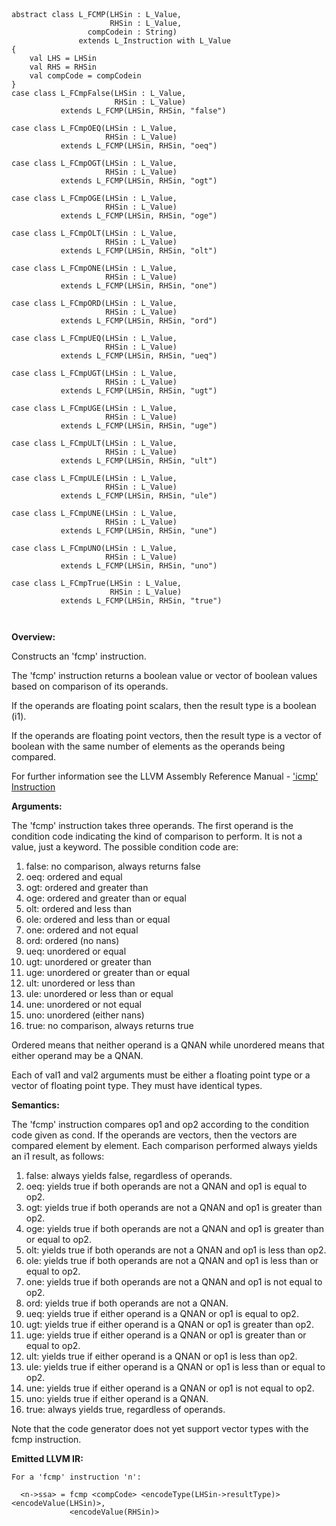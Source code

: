 
```



abstract class L_FCMP(LHSin : L_Value, 
                      RHSin : L_Value, 
                 compCodein : String) 
               extends L_Instruction with L_Value
{
    val LHS = LHSin
    val RHS = RHSin
    val compCode = compCodein
}	
case class L_FCmpFalse(LHSin : L_Value, 
                       RHSin : L_Value) 
           extends L_FCMP(LHSin, RHSin, "false")
    
case class L_FCmpOEQ(LHSin : L_Value, 
                     RHSin : L_Value) 
           extends L_FCMP(LHSin, RHSin, "oeq")
    
case class L_FCmpOGT(LHSin : L_Value, 
                     RHSin : L_Value) 
           extends L_FCMP(LHSin, RHSin, "ogt")
    
case class L_FCmpOGE(LHSin : L_Value, 
                     RHSin : L_Value) 
           extends L_FCMP(LHSin, RHSin, "oge")
    
case class L_FCmpOLT(LHSin : L_Value, 
                     RHSin : L_Value) 
           extends L_FCMP(LHSin, RHSin, "olt")
    
case class L_FCmpONE(LHSin : L_Value, 
                     RHSin : L_Value) 
           extends L_FCMP(LHSin, RHSin, "one")
    
case class L_FCmpORD(LHSin : L_Value, 
                     RHSin : L_Value) 
           extends L_FCMP(LHSin, RHSin, "ord")
    
case class L_FCmpUEQ(LHSin : L_Value, 
                     RHSin : L_Value) 
           extends L_FCMP(LHSin, RHSin, "ueq")
    
case class L_FCmpUGT(LHSin : L_Value, 
                     RHSin : L_Value) 
           extends L_FCMP(LHSin, RHSin, "ugt")
    
case class L_FCmpUGE(LHSin : L_Value, 
                     RHSin : L_Value) 
           extends L_FCMP(LHSin, RHSin, "uge")
    
case class L_FCmpULT(LHSin : L_Value, 
                     RHSin : L_Value) 
           extends L_FCMP(LHSin, RHSin, "ult")
    
case class L_FCmpULE(LHSin : L_Value, 
                     RHSin : L_Value) 
           extends L_FCMP(LHSin, RHSin, "ule")
    
case class L_FCmpUNE(LHSin : L_Value, 
                     RHSin : L_Value) 
           extends L_FCMP(LHSin, RHSin, "une")
    
case class L_FCmpUNO(LHSin : L_Value, 
                     RHSin : L_Value) 
           extends L_FCMP(LHSin, RHSin, "uno")
    
case class L_FCmpTrue(LHSin : L_Value, 
                      RHSin : L_Value) 
           extends L_FCMP(LHSin, RHSin, "true")



```

**Overview:**

Constructs an 'fcmp' instruction.

The 'fcmp' instruction returns a boolean value or vector of boolean values based on comparison of its operands.

If the operands are floating point scalars, then the result type is a boolean (i1).

If the operands are floating point vectors, then the result type is a vector of boolean with the same number of elements as the operands being compared.

For further information see the LLVM Assembly Reference Manual - ['icmp' Instruction](http://llvm.org/docs/LangRef.html#i_icmp)

**Arguments:**

The 'fcmp' instruction takes three operands. The first operand is the condition code indicating the kind of comparison to perform. It is not a value, just a keyword. The possible condition code are:

  1. false: no comparison, always returns false
  1. oeq: ordered and equal
  1. ogt: ordered and greater than
  1. oge: ordered and greater than or equal
  1. olt: ordered and less than
  1. ole: ordered and less than or equal
  1. one: ordered and not equal
  1. ord: ordered (no nans)
  1. ueq: unordered or equal
  1. ugt: unordered or greater than
  1. uge: unordered or greater than or equal
  1. ult: unordered or less than
  1. ule: unordered or less than or equal
  1. une: unordered or not equal
  1. uno: unordered (either nans)
  1. true: no comparison, always returns true

Ordered means that neither operand is a QNAN while unordered means that either operand may be a QNAN.

Each of val1 and val2 arguments must be either a floating point type or a vector of floating point type. They must have identical types.

**Semantics:**

The 'fcmp' instruction compares op1 and op2 according to the condition code given as cond. If the operands are vectors, then the vectors are compared element by element. Each comparison performed always yields an i1 result, as follows:

  1. false: always yields false, regardless of operands.
  1. oeq: yields true if both operands are not a QNAN and op1 is equal to op2.
  1. ogt: yields true if both operands are not a QNAN and op1 is greater than op2.
  1. oge: yields true if both operands are not a QNAN and op1 is greater than or equal to op2.
  1. olt: yields true if both operands are not a QNAN and op1 is less than op2.
  1. ole: yields true if both operands are not a QNAN and op1 is less than or equal to op2.
  1. one: yields true if both operands are not a QNAN and op1 is not equal to op2.
  1. ord: yields true if both operands are not a QNAN.
  1. ueq: yields true if either operand is a QNAN or op1 is equal to op2.
  1. ugt: yields true if either operand is a QNAN or op1 is greater than op2.
  1. uge: yields true if either operand is a QNAN or op1 is greater than or equal to op2.
  1. ult: yields true if either operand is a QNAN or op1 is less than op2.
  1. ule: yields true if either operand is a QNAN or op1 is less than or equal to op2.
  1. une: yields true if either operand is a QNAN or op1 is not equal to op2.
  1. uno: yields true if either operand is a QNAN.
  1. true: always yields true, regardless of operands.

Note that the code generator does not yet support vector types with the fcmp instruction.

**Emitted LLVM IR:**
```
For a 'fcmp' instruction 'n':

  <n->ssa> = fcmp <compCode> <encodeType(LHSin->resultType)> <encodeValue(LHSin)>, 
             <encodeValue(RHSin)>    
    
```
